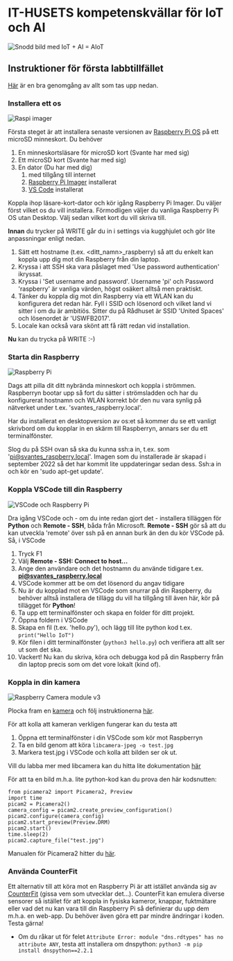 # IT-HUSETS kompetenskvällar för IoT och AI

![Snodd bild med IoT + AI = AIoT](https://tm.shgstatic.com/prod/public/inline-images/AIoT.png)
## Instruktioner för första labbtillfället

[Här](https://youtu.be/YI772q5v3yI) är en bra genomgång av allt som tas upp nedan.

### Installera ett os

![Raspi imager](https://www.seeedstudio.com/blog/wp-content/uploads/2021/03/Screenshot-2021-03-22-at-11.49.41-AM.png)

Första steget är att installera senaste versionen av [Raspberry Pi OS](https://en.wikipedia.org/wiki/Raspberry_Pi_OS) på ett microSD minneskort. Du behöver 

1. En minneskortsläsare för microSD kort (Svante har med sig)
2. Ett microSD kort (Svante har med sig)
3. En dator (Du har med dig)
   1. med tillgång till internet 
   2. [Raspberry Pi Imager](https://www.raspberrypi.com/software/) installerat
   3. [VS Code](https://code.visualstudio.com/) installerat

Koppla ihop läsare-kort-dator och kör igång Raspberry Pi Imager. Du väljer först vilket os du vill installera. Förmodligen väljer du vanliga Raspberry Pi OS utan Desktop. Välj sedan vilket kort du vill skriva till. 

**Innan** du trycker på WRITE går du in i settings via kugghjulet och gör lite anpassningar enligt nedan. 

1. Sätt ett hostname (t.ex. <ditt_namn>_raspberry) så att du enkelt kan koppla upp dig mot din Raspberry från din laptop.
2. Kryssa i att SSH ska vara påslaget med 'Use password authentication' ikryssat.
4. Kryssa i 'Set username and password'. Username 'pi' och Password 'raspberry' är vanliga värden, högst osäkert alltså men praktiskt.
5. Tänker du koppla dig mot din Raspberry via ett WLAN kan du konfigurera det redan här. Fyll i SSID och lösenord och vilket land vi sitter i om du är ambitiös. Sitter du på Rådhuset är SSID 'United Spaces' och lösenordet är 'USWFB2017'.
6. Locale kan också vara skönt att få rätt redan vid installation.

**Nu** kan du trycka på WRITE :-)

### Starta din Raspberry

![Raspberry Pi](https://upload.wikimedia.org/wikipedia/commons/thumb/f/f1/Raspberry_Pi_4_Model_B_-_Side.jpg/1200px-Raspberry_Pi_4_Model_B_-_Side.jpg)

Dags att pilla dit ditt nybrända minneskort och koppla i strömmen. Raspberryn bootar upp så fort du sätter i strömsladden och har du konfigurerat hostnamn och WLAN korrekt bör den nu vara synlig på nätverket under t.ex. 'svantes_raspberry.local'.

 Har du installerat en desktopversion av os:et så kommer du se ett vanligt skrivbord om du kopplar in en skärm till Raspberryn, annars ser du ett terminalfönster. 

 Slog du på SSH ovan så ska du kunna ssh:a in, t.ex. som 'pi@svantes_raspberry.local'. Imagen som du installerade är skapad i september 2022 så det har kommit lite uppdateringar sedan dess. Ssh:a in och kör en 'sudo apt-get update'.

 ### Koppla VSCode till din Raspberry

 ![VSCode och Raspberry Pi](https://cdn-learn.adafruit.com/guides/images/000/003/187/medium800/rpi_vscode.png)

Dra igång VSCode och - om du inte redan gjort det - installera tilläggen för **Python** och **Remote - SSH**, båda från Microsoft. **Remote - SSH** gör så att du kan utveckla 'remote' över ssh på en annan burk än den du kör VSCode på. Så, i VSCode

1. Tryck F1
2. Välj **Remote - SSH: Connect to host...**
3. Ange den användare och det hostnamn du använde tidigare t.ex. **pi@svantes_raspberry.local**
4. VSCode kommer att be om det lösenord du angav tidigare
5. Nu är du kopplad mot en VSCode som snurrar på din Raspberry, du behöver alltså installera de tillägg du vill ha tillgång till även här, kör på tillägget för **Python**!
6. Ta upp ett terminalfönster och skapa en folder för ditt projekt.
7. Öppna foldern i VSCode
8. Skapa en fil (t.ex. 'hello.py'), och lägg till lite python kod t.ex. `print("Hello IoT")`
9. Kör filen i ditt terminalfönster (`python3 hello.py`) och verifiera att allt ser ut som det ska.
10. Vackert! Nu kan du skriva, köra och debugga kod på din Raspberry från din laptop precis som om det vore lokalt (kind of). 

### Koppla in din kamera
![Raspberry Camera module v3](https://cdn.windowsreport.com/wp-content/uploads/2020/05/Raspberry-Pi-camera-not-detected.jpg)

Plocka fram en [kamera](https://www.raspberrypi.com/products/camera-module-3/) och följ instruktionerna [här](https://projects.raspberrypi.org/en/projects/getting-started-with-picamera/2).

För att kolla att kameran verkligen fungerar kan du testa att
1. Öppna ett terminalfönster i din VSCode som kör mot Raspberryn
2. Ta en bild genom att köra `libcamera-jpeg -o test.jpg`
3. Markera test.jpg i VSCode och kolla att bilden ser ok ut.

Vill du labba mer med libcamera kan du hitta lite dokumentation [här](https://www.raspberrypi.com/documentation/computers/camera_software.html)

För att ta en bild m.h.a. lite python-kod kan du prova den här kodsnutten: 
```
from picamera2 import Picamera2, Preview
import time
picam2 = Picamera2()
camera_config = picam2.create_preview_configuration()
picam2.configure(camera_config)
picam2.start_preview(Preview.DRM)
picam2.start()
time.sleep(2)
picam2.capture_file("test.jpg")
```

Manualen för Picamera2 hitter du [här](https://datasheets.raspberrypi.com/camera/picamera2-manual.pdf).

### Använda CounterFit

Ett alternativ till att köra mot en Raspberry Pi är att istället använda sig av [CounterFit](https://pypi.org/project/CounterFit/) (gissa vem som utvecklar det...). CounterFit kan emulera diverse sensorer så istället för att koppla in fysiska kameror, knappar, fuktmätare eller vad det nu kan vara till din Raspberry Pi så definierar du upp dem m.h.a. en web-app. Du behöver även göra ett par mindre ändringar i koden. Testa gärna! 
   
* Om du råkar ut för felet `Attribute Error: module "dns.rdtypes" has no attribute ANY`, testa att installera om dnspython: `python3 -m pip install dnspython==2.2.1`



